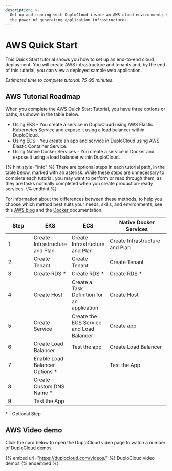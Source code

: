 ```yaml
---
description: >-
  Get up and running with DuploCloud inside an AWS cloud environment; harness
  the power of generating application infrastructures.
---
```


# AWS Quick Start

This Quick Start tutorial shows you how to set up an end-to-end cloud deployment. You will create AWS infrastructure and tenants and, by the end of this tutorial, you can view a deployed sample web application.

_Estimated time to complete tutorial: 75-95 minutes._

## AWS Tutorial Roadmap

When you complete the AWS Quick Start Tutorial, you have three options or paths, as shown in the table below.

* Using EKS - You create a service in DuploCloud using AWS Elastic Kubernetes Service and expose it using a load balancer within DuploCloud.
* Using ECS - You create an app and service in DuploCloud using AWS Elastic Container Service.
* Using Native Docker Services - You create a service in Docker and expose it using a load balancer within DuploCloud.

{% hint style="info" %}
There are optional steps in each tutorial path, in the table below, marked with an asterisk. While these steps are unnecessary to complete each tutorial, you may want to perform or read through them, as they are tasks normally completed when you create production-ready services.
{% endhint %}

For information about the differences between these methods, to help you choose which method best suits your needs, skills, and environments, see this [AWS blog](https://aws.amazon.com/blogs/containers/amazon-ecs-vs-amazon-eks-making-sense-of-aws-container-services/) and the [Docker ](https://docs.docker.com/)documentation.

<table data-full-width="false"><thead><tr><th width="85">Step</th><th>EKS</th><th>ECS</th><th width="217">Native Docker Services</th></tr></thead><tbody><tr><td>1</td><td>Create Infrastructure and Plan</td><td>Create Infrastructure and Plan</td><td>Create Infrastructure and Plan</td></tr><tr><td>2</td><td>Create Tenant</td><td>Create Tenant</td><td>Create Tenant</td></tr><tr><td>3</td><td>Create RDS *</td><td>Create RDS *</td><td>Create RDS *</td></tr><tr><td>4</td><td>Create Host</td><td>Create a Task Definition for an application</td><td>Create Host</td></tr><tr><td>5</td><td>Create Service</td><td>Create the ECS Service and Load Balancer</td><td>Create app</td></tr><tr><td>6</td><td>Create Load Balancer</td><td>Test the app</td><td>Create Load Balancer</td></tr><tr><td>7</td><td>Enable Load Balancer Options *</td><td></td><td>Test the App</td></tr><tr><td>8</td><td>Create Custom DNS Name *</td><td></td><td></td></tr><tr><td>9</td><td>Test the App</td><td></td><td></td></tr></tbody></table>

\* - Optional Step

## AWS Video demo

Click the card below to open the DuploCloud video page to watch a number of DuploCloud demos.

{% embed url="https://duplocloud.com/videos/" %}
DuploCloud video demos
{% endembed %}

